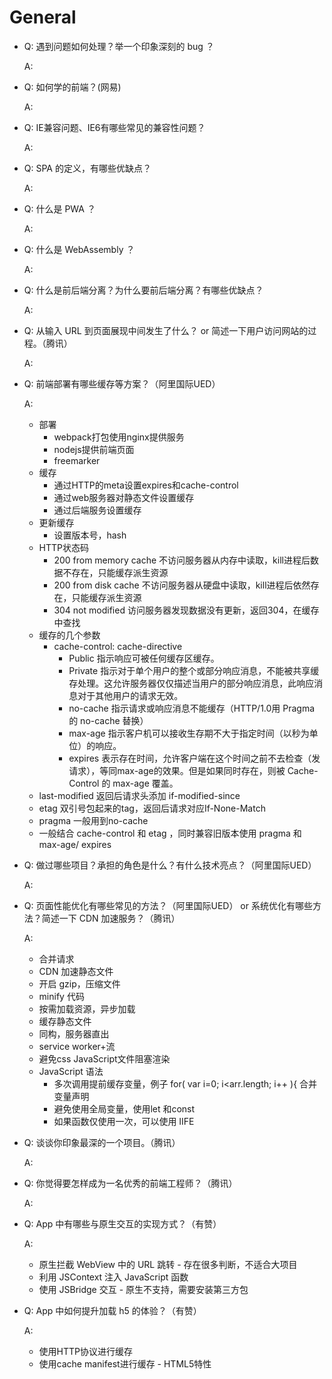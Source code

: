 # General

- Q: 遇到问题如何处理？举一个印象深刻的 bug ？

  A:

- Q: 如何学的前端？(网易)

  A:

- Q: IE兼容问题、IE6有哪些常见的兼容性问题？

  A:

- Q: SPA 的定义，有哪些优缺点？

  A:

- Q: 什么是 PWA ？

  A:

- Q: 什么是 WebAssembly ？

  A:

- Q: 什么是前后端分离？为什么要前后端分离？有哪些优缺点？

  A:

- Q: 从输入 URL 到页面展现中间发生了什么？
    or 简述一下用户访问网站的过程。（腾讯）

  A:

- Q: 前端部署有哪些缓存等方案？（阿里国际UED）

  A:

  - 部署
    - webpack打包使用nginx提供服务
    - nodejs提供前端页面
    - freemarker
  - 缓存
    - 通过HTTP的meta设置expires和cache-control
    - 通过web服务器对静态文件设置缓存
    - 通过后端服务设置缓存
  - 更新缓存
    - 设置版本号，hash
  - HTTP状态码
    - 200 from memory cache 不访问服务器从内存中读取，kill进程后数据不存在，只能缓存派生资源
    - 200 from disk cache 不访问服务器从硬盘中读取，kill进程后依然存在，只能缓存派生资源
    - 304 not modified 访问服务器发现数据没有更新，返回304，在缓存中查找
  - 缓存的几个参数
    - cache-control: cache-directive
      - Public  指示响应可被任何缓存区缓存。
      - Private  指示对于单个用户的整个或部分响应消息，不能被共享缓存处理。这允许服务器仅仅描述当用户的部分响应消息，此响应消息对于其他用户的请求无效。
      - no-cache  指示请求或响应消息不能缓存（HTTP/1.0用 Pragma 的 no-cache 替换）
      - max-age 指示客户机可以接收生存期不大于指定时间（以秒为单位）的响应。
      - expires 表示存在时间，允许客户端在这个时间之前不去检查（发请求），等同max-age的效果。但是如果同时存在，则被 Cache-Control 的 max-age 覆盖。
  - last-modified 返回后请求头添加 if-modified-since
  - etag 双引号包起来的tag，返回后请求对应If-None-Match
  - pragma 一般用到no-cache
  - 一般结合 cache-control 和 etag ，同时兼容旧版本使用 pragma 和 max-age/ expires

- Q: 做过哪些项目？承担的角色是什么？有什么技术亮点？（阿里国际UED）

  A:

- Q: 页面性能优化有哪些常见的方法？（阿里国际UED）
      or 系统优化有哪些方法？简述一下 CDN 加速服务？（腾讯）

  A:

  - 合并请求
  - CDN 加速静态文件
  - 开启 gzip，压缩文件
  - minify 代码
  - 按需加载资源，异步加载
  - 缓存静态文件
  - 同构，服务器直出
  - service worker+流
  - 避免css JavaScript文件阻塞渲染
  - JavaScript 语法
    - 多次调用提前缓存变量，例子 for( var i=0; i<arr.length; i++ ){
    合并变量声明
    - 避免使用全局变量，使用let 和const
    - 如果函数仅使用一次，可以使用 IIFE

- Q: 谈谈你印象最深的一个项目。（腾讯）

  A:

- Q: 你觉得要怎样成为一名优秀的前端工程师？（腾讯）

  A:

- Q: App 中有哪些与原生交互的实现方式？（有赞）

  A:

  - 原生拦截 WebView 中的 URL 跳转 - 存在很多判断，不适合大项目
  - 利用 JSContext 注入 JavaScript 函数
  - 使用 JSBridge 交互 - 原生不支持，需要安装第三方包

- Q: App 中如何提升加载 h5 的体验？（有赞）

  A:

  - 使用HTTP协议进行缓存
  - 使用cache manifest进行缓存 - HTML5特性
